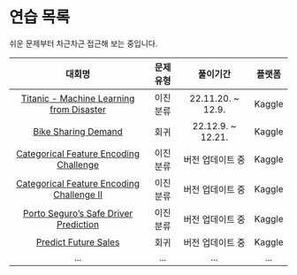 # 연습 목록

쉬운 문제부터 차근차근 접근해 보는 중입니다.

|대회명|문제유형|풀이기간|플랫폼|
|:-:|:-:|:-:|:-:|
|[Titanic - Machine Learning from Disaster](https://www.kaggle.com/competitions/titanic)|이진분류|22.11.20. ~ 12.9.|Kaggle|
|[Bike Sharing Demand](https://www.kaggle.com/competitions/bike-sharing-demand)|회귀|22.12.9. ~ 12.21.|Kaggle|
|[Categorical Feature Encoding Challenge](https://www.kaggle.com/c/cat-in-the-dat)|이진분류|버전 업데이트 중|Kaggle|
|[Categorical Feature Encoding Challenge II](https://www.kaggle.com/competitions/cat-in-the-dat-ii/code)|이진분류|버전 업데이트 중|Kaggle|
|[Porto Seguro’s Safe Driver Prediction](https://www.kaggle.com/c/porto-seguro-safe-driver-prediction)|이진분류|버전 업데이트 중|Kaggle|
|[Predict Future Sales](https://www.kaggle.com/c/competitive-data-science-predict-future-sales)|회귀|버전 업데이트 중|Kaggle|
|...|...|...|...|
